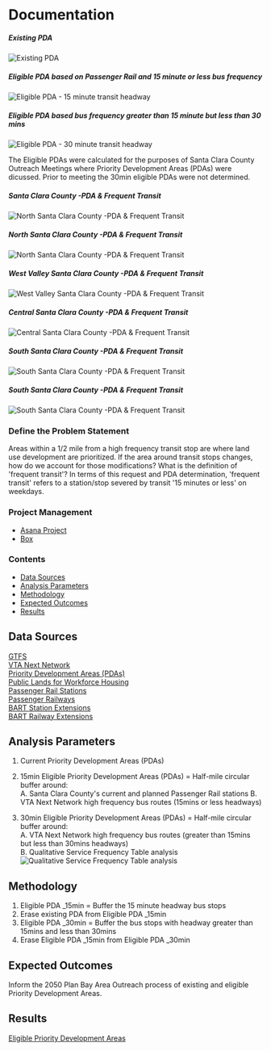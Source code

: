 # Documentation  

##### Existing PDA
![Existing PDA](pics/e_pda.png)

##### Eligible PDA based on Passenger Rail and 15 minute or less bus frequency
![Eligible PDA - 15 minute transit headway](pics/el_pda_15.png)

##### Eligible PDA based bus frequency greater than 15 minute but less than 30 mins
![Eligible PDA - 30 minute transit headway](pics/el_pda_30.png)

The Eligible PDAs were calculated for the purposes of Santa Clara County Outreach Meetings where Priority Development Areas (PDAs) were dicussed. Prior to meeting the 30min eligible PDAs were not determined.

##### Santa Clara County -PDA & Frequent Transit
![North Santa Clara County -PDA & Frequent Transit](pics/two.png)

##### North Santa Clara County -PDA & Frequent Transit
![North Santa Clara County -PDA & Frequent Transit](pics/n_scc.png)

##### West Valley Santa Clara County -PDA & Frequent Transit
![West Valley Santa Clara County -PDA & Frequent Transit](pics/w_scc.png)

##### Central Santa Clara County -PDA & Frequent Transit
![Central Santa Clara County -PDA & Frequent Transit](pics/c_scc.png)

##### South Santa Clara County -PDA & Frequent Transit
![South Santa Clara County -PDA & Frequent Transit](pics/s_scc.png)

##### South Santa Clara County -PDA & Frequent Transit
![South Santa Clara County -PDA & Frequent Transit](pics/s_scc_2.png)


### Define the Problem Statement  

Areas within a 1/2 mile from a high frequency transit stop are where land use development are prioritized. If the area around transit stops changes, how do we account for those modifications? What is the definition of 'frequent transit'? In terms of this request and PDA determination, 'frequent transit' refers to a station/stop severed by transit '15 minutes or less' on weekdays.

### Project Management 

- [Asana Project](https://app.asana.com/0/797943099119526/1127245730275646) 
- [Box](https://mtcdrive.box.com/s/uvbplf3z741q2qsoyw5q48wot0nz81oi)

### Contents 

- [Data Sources](#data-sources)
- [Analysis Parameters](#analysis-parameters)
- [Methodology](#methodology)
- [Expected Outcomes](#expected-outcomes)
- [Results](#results)

## Data Sources  
[GTFS](https://mtcdrive.box.com/s/nscbfj2fclud5dpg7us8euo5q2jm927q)  
[VTA Next Network](https://mtcdrive.box.com/s/mx0seqy8ttuwj63ri2pvgfkdiueqd9yj)  
[Priority Development Areas (PDAs)](https://mtc.maps.arcgis.com/home/item.html?id=36dd7a36576f42d4a3d6b0708e3982f4)  
[Public Lands for Workforce Housing](https://mtc.maps.arcgis.com/home/item.html?id=56d1134a3e904ab09fef13b4954f3ede)  
[Passenger Rail Stations](https://mtc.maps.arcgis.com/home/item.html?id=efd75b7bb3c04dbda06c6e7cd73e9336)  
[Passenger Railways](https://mtc.maps.arcgis.com/home/item.html?id=a6512b81bd1b47a895bf18687e2600e6)  
[BART Station Extensions](https://mtc.maps.arcgis.com/home/item.html?id=6359122a19c14d1fa8df2e4bf1d76001)  
[BART Railway Extensions](https://mtc.maps.arcgis.com/home/item.html?id=f614cdd2948e4d679b07c8ac284a2203)  
    
## Analysis Parameters  
1. Current Priority Development Areas (PDAs)
2. 15min Eligible Priority Development Areas (PDAs) 
    = Half-mile circular buffer around:  
        A. Santa Clara County's current and planned Passenger Rail stations 
        B. VTA Next Network high frequency bus routes (15mins or less headways)

3. 30min Eligible Priority Development Areas (PDAs) 
    = Half-mile circular buffer around:  
        A. VTA Next Network high frequency bus routes (greater than 15mins but less than 30mins headways)  
        B. Qualitative Service Frequency Table analysis
        ![Qualitative Service Frequency Table analysis](pics/q_sft.jpeg)  


## Methodology  
1. Eligible PDA _15min = Buffer the 15 minute headway bus stops
2. Erase existing PDA from Eligible PDA _15min
3. Eligible PDA _30min = Buffer the bus stops with headway greater than 15mins and less than 30mins
4. Erase Eligible PDA _15min from Eligible PDA _30min 

## Expected Outcomes  
Inform the 2050 Plan Bay Area Outreach process of existing and eligible Priority Development Areas.   

## Results  
[Eligible Priority Development Areas](https://mtcdrive.box.com/s/jobdc5bffwgwm8bj5aaaz7sbpfmekqx4)